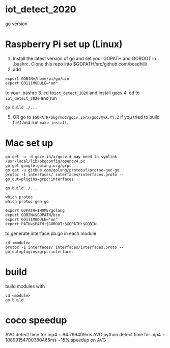 # iot_detect_2020
go version

# Raspberry Pi set up (Linux)
1. Install the latest version of go and set your GOPATH and GOROOT in .bashrc. Clone this repo into $GOPATH/src/github.com/bosdhill/
2. add 
```
export GOBIN=/home/pi/go/bin
export GO111MODULE="on"
```
to your .bashrc
3. cd to`iot_detect_2020` and install [gocv](https://gocv.io/getting-started/linux/) 
4. cd to `iot_detect_2020` and run
```
go build ./...
```
5. OR go to `$GOPATH/pkg/mod/gocv.io/x/gocv@vX.YY.Z` if you tried to build first and run `make install`.

# Mac set up
```
go get -u -d gocv.io/x/gocv # may need to symlink /usr/local/lib/pkgconfig/opencv4.pc
go get google.golang.org/grpc
go get -u github.com/golang/protobuf/protoc-gen-go
protoc -I interfaces/ interfaces/interfaces.proto --go_out=plugins=grpc:interfaces

go build ./...
```

```
which protoc
which protoc-gen-go

export GOPATH=$HOME/golang
export GOBIN=$GOPATH/bin
export GO111MODULE="on" 
export PATH=$PATH:$GOROOT:$GOPATH:$GOBIN
```

to generate interface.pb.go in each module
```
cd <module>
protoc -I interfaces/ interfaces/interfaces.proto --go_out=plugins=grpc:interfaces
```

# build

build modules with
```
cd <module>
go build
```

# coco speedup
AVG detect time for mp4 = 94.796409ms
AVG python detect time for mp4 = 10899154700380465ms
~15% speedup on AVG
